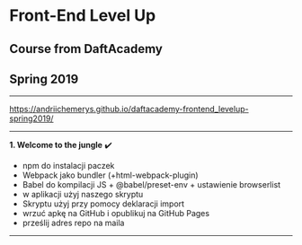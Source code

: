 # Front-End Level Up
## Course from DaftAcademy
## Spring 2019

- - -

https://andriichemerys.github.io/daftacademy-frontend_levelup-spring2019/

- - -

**1. Welcome to the jungle** :heavy_check_mark:

* npm do instalacji paczek
* Webpack jako bundler (+html-webpack-plugin)
* Babel do kompilacji JS + @babel/preset-env + ustawienie browserlist
* w aplikacji użyj naszego skryptu
* Skryptu użyj przy pomocy deklaracji import
* wrzuć apkę na GitHub i opublikuj na GitHub Pages
* prześlij adres repo na maila

- - -
